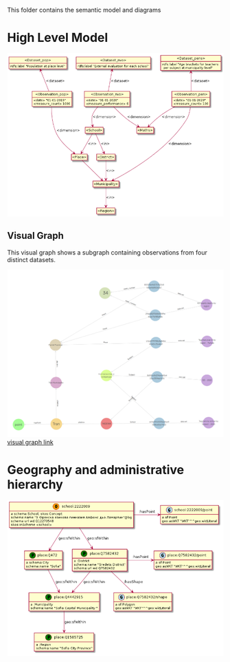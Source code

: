 This folder contains the semantic model and diagrams

# High Level Model

![](high-level.png)

## Visual Graph

This visual graph shows a subgraph containing observations from four distinct datasets. 

![](img/tran_viz_graph.png)
[visual graph link](http://edu.ontotext.com/graphs-visualizations?saved=3263bef896644c45901b9e3d6597e83c)



# Geography and administrative hierarchy

![](school-geo.png)


